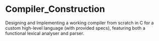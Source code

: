 # Compiler_Construction
Designing and Implementing a working compiler from scratch in C for a custom high-level language (with provided specs), featuring both a functional lexical analyser and parser.
